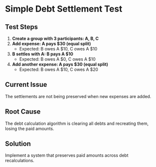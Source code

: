 # Simple Debt Settlement Test

## Test Steps

1. **Create a group with 3 participants: A, B, C**
2. **Add expense: A pays $30 (equal split)**
   - Expected: B owes A $10, C owes A $10
3. **B settles with A: B pays A $10**
   - Expected: B owes A $0, C owes A $10
4. **Add another expense: A pays $30 (equal split)**
   - Expected: B owes A $10, C owes A $20

## Current Issue
The settlements are not being preserved when new expenses are added.

## Root Cause
The debt calculation algorithm is clearing all debts and recreating them, losing the paid amounts.

## Solution
Implement a system that preserves paid amounts across debt recalculations.

